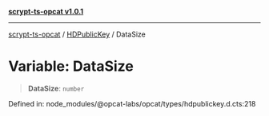 [**scrypt-ts-opcat v1.0.1**](../../../README.md)

***

[scrypt-ts-opcat](../../../README.md) / [HDPublicKey](../README.md) / DataSize

# Variable: DataSize

> **DataSize**: `number`

Defined in: node\_modules/@opcat-labs/opcat/types/hdpublickey.d.cts:218
